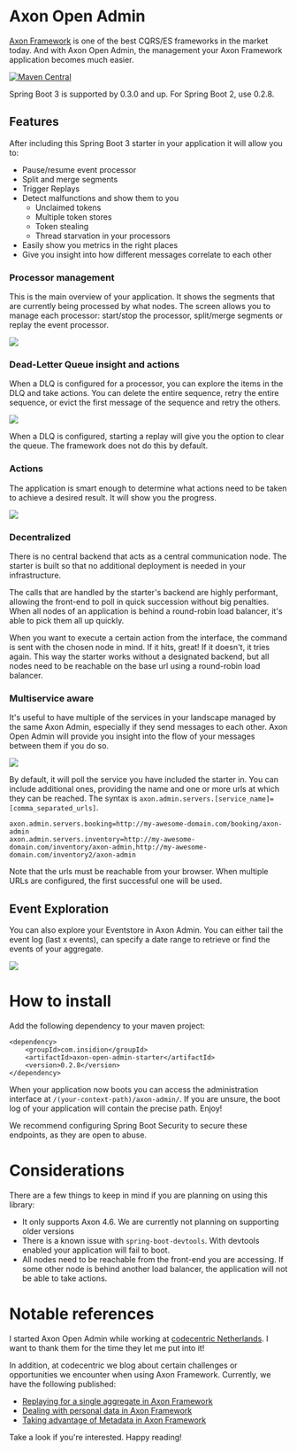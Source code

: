 # Axon Open Admin

[Axon Framework](https://developer.axoniq.io/axon-framework/overview) is one of the best CQRS/ES frameworks in the
market today.
And with Axon Open Admin, the management your Axon Framework application becomes much easier.

[![Maven Central](https://maven-badges.herokuapp.com/maven-central/com.insidion/axon-open-admin-starter/badge.svg)](https://maven-badges.herokuapp.com/maven-central/com.insidion/axon-open-admin-starter)

Spring Boot 3 is supported by 0.3.0 and up. For Spring Boot 2, use 0.2.8.

## Features

After including this Spring Boot 3 starter in your application it will allow you to:

- Pause/resume event processor
- Split and merge segments
- Trigger Replays
- Detect malfunctions and show them to you
  - Unclaimed tokens
  - Multiple token stores
  - Token stealing
  - Thread starvation in your processors
- Easily show you metrics in the right places
- Give you insight into how different messages correlate to each other

### Processor management

This is the main overview of your application. It shows the segments that are currently being processed by what nodes.
The screen allows you to manage each processor: start/stop the processor, split/merge segments or replay the event
processor.

![](.github/teaser.png)

### Dead-Letter Queue insight and actions

When a DLQ is configured for a processor, you can explore the items in the DLQ and take actions. You can delete the
entire sequence,
retry the entire sequence, or evict the first message of the sequence and retry the others.

![](.github/dlq.png)

When a DLQ is configured, starting a replay will give you the option to clear the queue. The framework does not do this
by default.

### Actions

The application is smart enough to determine what actions need to be taken to achieve a desired result.
It will show you the progress.

![](.github/commands.png)

### Decentralized

There is no central backend that acts as a central communication node. The starter is built
so that no additional deployment is needed in your infrastructure.

The calls that are handled by the starter's backend are highly performant, allowing the front-end to poll
in quick succession without big penalties.
When all nodes of an application is behind a round-robin load balancer,
it's able to pick them all up quickly.

When you want to execute a certain action from the interface, the command is sent with the chosen node in mind.
If it hits, great! If it doesn't, it tries again. This way the starter works without a
designated backend, but all nodes need to be reachable on the base url using a round-robin load balancer.

### Multiservice aware

It's useful to have multiple of the services in your landscape managed by the same Axon Admin, especially if they send
messages to each other. Axon Open Admin will provide you insight into the flow of your messages between them if you do
so.

![](.github/insight.png)

By default, it will poll the service you have included the starter in.
You can include additional ones, providing the name and one or more urls at which they can be reached.
The syntax is `axon.admin.servers.[service_name]=[comma_separated_urls]`.

```properties
axon.admin.servers.booking=http://my-awesome-domain.com/booking/axon-admin
axon.admin.servers.inventory=http://my-awesome-domain.com/inventory/axon-admin,http://my-awesome-domain.com/inventory2/axon-admin
```

Note that the urls must be reachable from your browser. When multiple URLs are configured, the first successful one will
be used.

## Event Exploration

You can also explore your Eventstore in Axon Admin. You can either tail the event log (last x events), can specify
a date range to retrieve or find the events of your aggregate.

![](.github/eventpage.png)

# How to install

Add the following dependency to your maven project:

```
<dependency>
    <groupId>com.insidion</groupId>
    <artifactId>axon-open-admin-starter</artifactId>
    <version>0.2.8</version>
</dependency>
```

When your application now boots you can access the administration interface at `/(your-context-path)/axon-admin/`.
If you are unsure, the boot log of your application will contain the precise path.
Enjoy!

We recommend configuring Spring Boot Security to secure these endpoints, as they are open to abuse.

# Considerations

There are a few things to keep in mind if you are planning on using this library:

- It only supports Axon 4.6. We are currently not planning on supporting older versions
- There is a known issue with `spring-boot-devtools`. With devtools enabled your application will fail to boot.
- All nodes need to be reachable from the front-end you are accessing.
  If some other node is behind another load balancer, the application will not be able to take actions.

# Notable references

I started Axon Open Admin while working at [codecentric Netherlands](https://codecentric.nl). I want to thank them for
the time they let me put into it!

In addition, at codecentric we blog about certain challenges or opportunities we encounter when using Axon Framework.
Currently, we have the following published:

- [Replaying for a single aggregate in Axon Framework](https://blog.codecentric.nl/mitchellherrijgers/replaying-for-a-single-aggregate-in-axon-framework-126m)
- [Dealing with personal data in Axon Framework](https://blog.codecentric.nl/mitchellherrijgers/axon-framework-dealing-with-personal-data-3amp)
- [Taking advantage of Metadata in Axon Framework](https://blog.codecentric.nl/mitchellherrijgers/taking-advantage-of-metadata-in-axon-framework-3da9)

Take a look if you're interested. Happy reading!


